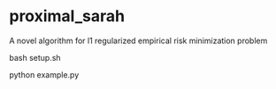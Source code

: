 # proximal_sarah
A novel algorithm for l1 regularized empirical risk minimization problem


bash setup.sh

python example.py
